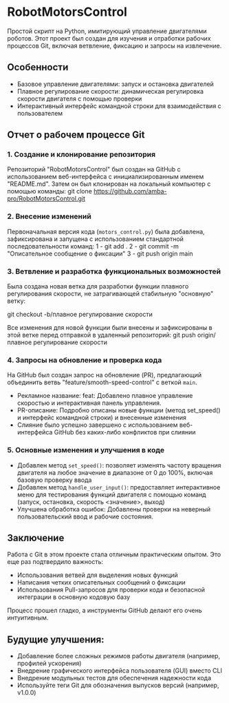 # RobotMotorsControl

Простой скрипт на Python, имитирующий управление двигателями роботов. Этот проект был создан для изучения и отработки рабочих процессов Git, включая ветвление, фиксацию и запросы на извлечение.

## Особенности

- Базовое управление двигателями: запуск и остановка двигателей
- Плавное регулирование скорости: динамическая регулировка скорости двигателя с помощью проверки
- Интерактивный интерфейс командной строки для взаимодействия с пользователем

## Отчет о рабочем процессе Git

### 1. Создание и клонирование репозитория

Репозиторий "RobotMotorsControl" был создан на GitHub с использованием веб-интерфейса с инициализированным именем "README.md". Затем он был клонирован на локальный компьютер с помощью команды:
git clone https://github.com/amba-pro/RobotMotorsControl.git

### 2. Внесение изменений

Первоначальная версия кода (`motors_control.py`) была добавлена, зафиксирована и запущена с использованием стандартной последовательности команд:
1 - git add .
2 - git commit -m "Описательное сообщение о фиксации"
3 - git push origin main

### 3. Ветвление и разработка функциональных возможностей

Была создана новая ветка для разработки функции плавного регулирования скорости, не затрагивающей стабильную "основную" ветку:

git checkout -b/плавное регулирование скорости

Все изменения для новой функции были внесены и зафиксированы в этой ветке перед отправкой в удаленный репозиторий:
git push origin/ плавное регулирование скорости

### 4. Запросы на обновление и проверка кода

На GitHub был создан запрос на обновление (PR), предлагающий объединить ветвь "feature/smooth-speed-control" с веткой `main`.

- Рекламное название: feat: Добавлено плавное управление скоростью и интерактивная панель управления.
- PR-описание: Подробно описаны новые функции (метод set_speed() и интерфейс командной строки) и внесенные изменения
- Слияние было успешно завершено с использованием веб-интерфейса GitHub без каких-либо конфликтов при слиянии

### 5. Основные изменения и улучшения в коде

- Добавлен метод `set_speed()`: позволяет изменять частоту вращения двигателя на любое значение в диапазоне от 0 до 100%, включая базовую проверку ввода
- Добавлен метод `handle_user_input()`: предоставляет интерактивное меню для тестирования функций двигателя с помощью команд (запуск, остановка, скорость <значение>, выход)
- Улучшена обработка ошибок: Добавлены проверки на неверный пользовательский ввод и рабочие состояния.

## Заключение

Работа с Git в этом проекте стала отличным практическим опытом. Это еще раз подтвердило важность:

- Использования ветвей для выделения новых функций
- Написания четких описательных сообщений о фиксации
- Использования Pull-запросов для проверки кода и безопасной интеграции в основную кодовую базу

Процесс прошел гладко, а инструменты GitHub делают его очень интуитивным.

## Будущие улучшения:

- Добавление более сложных режимов работы двигателя (например, профилей ускорения)
- Внедрение графического интерфейса пользователя (GUI) вместо CLI
- Внедрение модульных тестов для обеспечения надежности кода
- Используйте теги Git для обозначения выпусков версий (например, v1.0.0)
